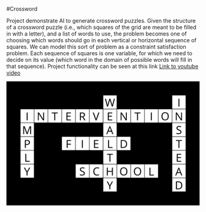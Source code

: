 #Crossword

Project demonstrate AI to generate crossword puzzles. Given the structure of a crossword puzzle (i.e., which squares of the grid are meant to be filled in with a letter), and a list of words to use, the problem becomes one of choosing which words should go in each vertical or horizontal sequence of squares. We can model this sort of problem as a constraint satisfaction problem. Each sequence of squares is one variable, for which we need to decide on its value (which word in the domain of possible words will fill in that sequence). 
Project functionality can be seen at this link [Link to youtube video](https://youtu.be/ZYtcZAIELIo)

![](Images/output.png)
